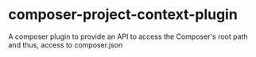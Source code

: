 # composer-project-context-plugin
A composer plugin to provide an API to access the Composer's root path and thus, access to composer.json
